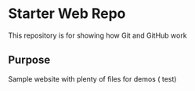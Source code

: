 # Starter Web Repo

This repository is for showing how Git and GitHub work

## Purpose

Sample website with plenty of files for demos ( test)